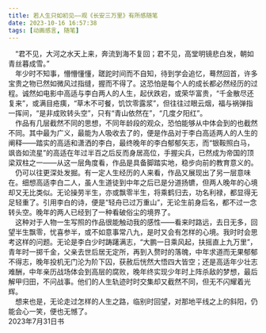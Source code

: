 ```yaml
---
title: 若人生只如初见——观《长安三万里》有所感随笔
date: 2023-10-16 16:57:38
tags: [动画感言, 随笔]
---
```


&ensp;&ensp;“君不见，大河之水天上来，奔流到海不复回；君不见，高堂明镜悲白发，朝如青丝暮成雪。”  
&ensp;&ensp;年少时不知事，懵懵懂懂，蹉跎时间而不自知，待到学会追忆，蓦然回首，许多宝贵之物已然如微风过指缝，握而不得了。这恐怕是每个人的成长都必然经历的过程。诚然如电影中高适与李白两人的人生，起伏跌宕，或荣华富贵，“千金散尽还复来”，或满目疮痍，“草木不可餐，饥饮零露浆”，但往往过眼云烟，福与祸弹指一挥间，“是非成败转头空”，只有“青山依然在”，“几度夕阳红”。  
&ensp;&ensp;作品有几层截然不同的思想，不同年龄段的观众，恐怕能够从中体会到的也截然不同。其中最为广义，最能为人吸收去了的，便是作品对于李白高适两人的人生的阐释——踏实的高适和潇洒的李白，最终晚年的李白郁郁矢志，而“银鞍照白马，飒沓如流星”的高适在年过半百之后反而身居高位，手握尖兵，已然成为帝国的顶梁双柱之一——从这一层角度看，作品是具备脚踏实地，稳步向前的教育意义的。  
&ensp;&ensp;仍可以往更深处发掘。有一定人生经历的人来看，作品又展现出了另一层意味在。细想高适李白二人，虽人生道徒到中年之后已是分道扬镳，但两人晚年的心境却又无比类似。无论操劳半生，亦或飘零半生，将乘鹤归去，功名利禄，都显得无足轻重了。引用李白的诗，便是“轻舟已过万重山”，无论生前身后名，都不过一念转头空。晚年的两人已经到了一种看破俗尘的境界了。  
&ensp;&ensp;这种对于人物一生写照的作品很能触动我的感性——看来时路远，去日无多，回望半生飘零，忧喜参半，或不如意事常八九，是时又会有怎样的心境。我时时会思考这样的问题。无论是李白少时踌躇满志，“大鹏一日乘风起，扶摇直上九万里”，青年时一掷千金，父亲去世后居无定所，再到入赘时的落魄，中年求道而无果郁郁不得志，晚年投机无门沦为阶下囚，获赦后恍然大悟四大皆空；还是高适年少壮志难酬，中年亲历战场体会到高层的腐败，晚年终实现少年时上阵杀敌的梦想，最后解甲归田，不问战事。他们的人生轨迹时时交集却又截然不同，但无不闪耀着光辉。  
&ensp;&ensp;想来也是，无论走过怎样的人生之路，临别时回望，对那地平线之上的斜阳，仍能会心一笑，便也无憾了。  
2023年7月31日书